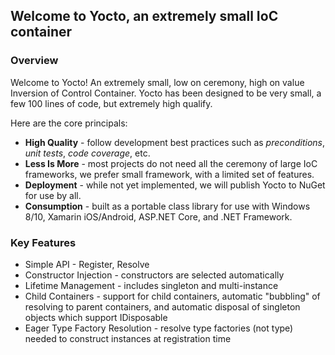 ## Welcome to Yocto, an extremely small IoC container

### Overview ###

Welcome to Yocto! An extremely small, low on ceremony, high on value Inversion of Control Container. Yocto has been designed to be very small, a few 100 lines of code, but extremely high qualify.

Here are the core principals:

* **High Quality** - follow development best practices such as *preconditions*, *unit tests*, *code coverage*, etc.
* **Less Is More** - most projects do not need all the ceremony of large IoC frameworks, we prefer small framework, with a limited set of features.
* **Deployment** - while not yet implemented, we will publish Yocto to NuGet for use by all.
* **Consumption** - built as a portable class library for use with Windows 8/10, Xamarin iOS/Android, ASP.NET Core, and .NET Framework.

### Key Features ###

* Simple API - Register, Resolve
* Constructor Injection - constructors are selected automatically
* Lifetime Management - includes singleton and multi-instance
* Child Containers - support for child containers, automatic "bubbling" of resolving to parent containers, and automatic disposal of singleton objects which support IDisposable
* Eager Type Factory Resolution - resolve type factories (not type) needed to construct instances at registration time
